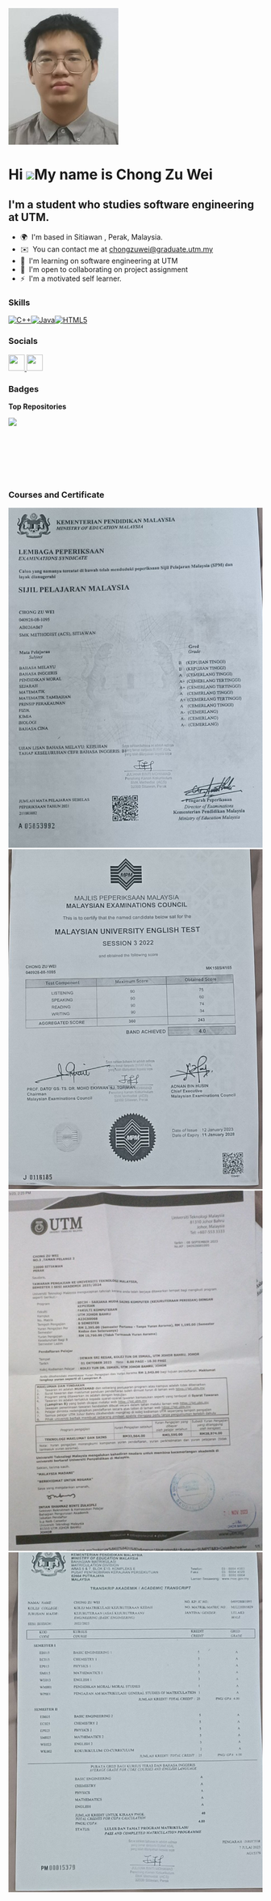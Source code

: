 <a href="#" class="image fit"><img src="images/rsz_whatsapp_image_2023-11-03_at_63922_pm.jpg" alt="" /></a>

Hi ![](https://user-images.githubusercontent.com/18350557/176309783-0785949b-9127-417c-8b55-ab5a4333674e.gif)My name is Chong Zu Wei
====================================================================================================================================

I'm a student who studies software engineering at UTM.
------------------------------------------------------

* 🌍  I'm based in Sitiawan , Perak, Malaysia.
* ✉️  You can contact me at [chongzuwei@graduate.utm.my](mailto:chongzuwei@graduate.utm.my)
* 🧠  I'm learning on software engineering at UTM
* 🤝  I'm open to collaborating on project assignment
* ⚡  I'm a motivated self learner.

### Skills


<p align="left">
<a href="https://docs.microsoft.com/en-us/cpp/?view=msvc-170" target="_blank" rel="noreferrer"><img src="https://raw.githubusercontent.com/danielcranney/readme-generator/main/public/icons/skills/cplusplus-colored.svg" width="36" height="36" alt="C++" /></a><a href="https://www.oracle.com/java/" target="_blank" rel="noreferrer"><img src="https://raw.githubusercontent.com/danielcranney/readme-generator/main/public/icons/skills/java-colored.svg" width="36" height="36" alt="Java" /></a><a href="https://developer.mozilla.org/en-US/docs/Glossary/HTML5" target="_blank" rel="noreferrer"><img src="https://raw.githubusercontent.com/danielcranney/readme-generator/main/public/icons/skills/html5-colored.svg" width="36" height="36" alt="HTML5" /></a>
</p>


### Socials

<p align="left"> <a href="https://www.github.com/chongzuwei" target="_blank" rel="noreferrer"> <picture> <source media="(prefers-color-scheme: dark)" srcset="https://raw.githubusercontent.com/danielcranney/readme-generator/main/public/icons/socials/github-dark.svg" /> <source media="(prefers-color-scheme: light)" srcset="https://raw.githubusercontent.com/danielcranney/readme-generator/main/public/icons/socials/github.svg" /> <img src="https://raw.githubusercontent.com/danielcranney/readme-generator/main/public/icons/socials/github.svg" width="32" height="32" /> </picture> </a> <a href="http://www.instagram.com/chong.zuwei?igshid=OGQ5ZDc2ODk2ZA==" target="_blank" rel="noreferrer"> <picture> <source media="(prefers-color-scheme: dark)" srcset="undefined" /> <source media="(prefers-color-scheme: light)" srcset="https://raw.githubusercontent.com/danielcranney/readme-generator/main/public/icons/socials/instagram.svg" /> <img src="https://raw.githubusercontent.com/danielcranney/readme-generator/main/public/icons/socials/instagram.svg" width="32" height="32" /> </picture> </a></p>

### Badges

<b>Top Repositories</b>

<div width="100%" align="center"><a href="https://github.com/chongzuwei/assignment" align="left"><img align="left" width="45%" src="https://github-readme-stats.vercel.app/api/pin/?username=chongzuwei&repo=assignment&title_color=0891b2&text_color=ffffff&icon_color=0891b2&bg_color=1c1917&hide_border=true&locale=en" /></a></div><br /><br /><br /><br /><br /><br /><br />

### Courses and Certificate
<a href="#" class="image fit"><img src="images/photo1705499141 (2).jpeg" alt="" /></a>
<a href="#" class="image fit"><img src="images/photo1705499141 (1).jpeg" alt="" /></a>
<a href="#" class="image fit"><img src="images/photo1705499141 (3).jpeg" alt="" /></a>
<a href="#" class="image fit"><img src="images/photo1705499141.jpeg" alt="" /></a>










